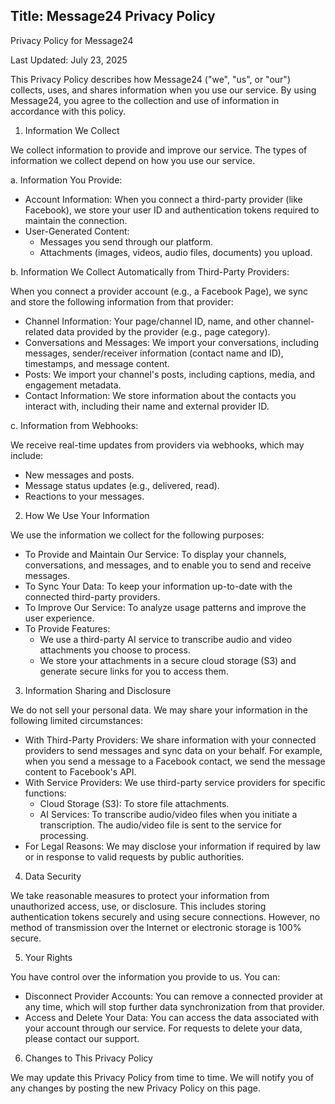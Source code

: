 Title: Message24 Privacy Policy
---
Privacy Policy for Message24

  Last Updated: July 23, 2025


  This Privacy Policy describes how Message24 ("we", "us", or "our") collects, uses, and shares information when you use our service. By using
  Message24, you agree to the collection and use of information in accordance with this policy.

  1. Information We Collect

  We collect information to provide and improve our service. The types of information we collect depend on how you use our service.


  a. Information You Provide:


   * Account Information: When you connect a third-party provider (like Facebook), we store your user ID and authentication tokens required to maintain
     the connection.
   * User-Generated Content:
       * Messages you send through our platform.
       * Attachments (images, videos, audio files, documents) you upload.

  b. Information We Collect Automatically from Third-Party Providers:

  When you connect a provider account (e.g., a Facebook Page), we sync and store the following information from that provider:


   * Channel Information: Your page/channel ID, name, and other channel-related data provided by the provider (e.g., page category).
   * Conversations and Messages: We import your conversations, including messages, sender/receiver information (contact name and ID), timestamps, and
     message content.
   * Posts: We import your channel's posts, including captions, media, and engagement metadata.
   * Contact Information: We store information about the contacts you interact with, including their name and external provider ID.

  c. Information from Webhooks:

  We receive real-time updates from providers via webhooks, which may include:


   * New messages and posts.
   * Message status updates (e.g., delivered, read).
   * Reactions to your messages.

  2. How We Use Your Information

  We use the information we collect for the following purposes:


   * To Provide and Maintain Our Service: To display your channels, conversations, and messages, and to enable you to send and receive messages.
   * To Sync Your Data: To keep your information up-to-date with the connected third-party providers.
   * To Improve Our Service: To analyze usage patterns and improve the user experience.
   * To Provide Features:
       * We use a third-party AI service to transcribe audio and video attachments you choose to process.
       * We store your attachments in a secure cloud storage (S3) and generate secure links for you to access them.

  3. Information Sharing and Disclosure


  We do not sell your personal data. We may share your information in the following limited circumstances:


   * With Third-Party Providers: We share information with your connected providers to send messages and sync data on your behalf. For example, when you
     send a message to a Facebook contact, we send the message content to Facebook's API.
   * With Service Providers: We use third-party service providers for specific functions:
       * Cloud Storage (S3): To store file attachments.
       * AI Services: To transcribe audio/video files when you initiate a transcription. The audio/video file is sent to the service for processing.
   * For Legal Reasons: We may disclose your information if required by law or in response to valid requests by public authorities.

  4. Data Security


  We take reasonable measures to protect your information from unauthorized access, use, or disclosure. This includes storing authentication tokens
  securely and using secure connections. However, no method of transmission over the Internet or electronic storage is 100% secure.

  5. Your Rights

  You have control over the information you provide to us. You can:


   * Disconnect Provider Accounts: You can remove a connected provider at any time, which will stop further data synchronization from that provider.
   * Access and Delete Your Data: You can access the data associated with your account through our service. For requests to delete your data, please
     contact our support.

  6. Changes to This Privacy Policy


  We may update this Privacy Policy from time to time. We will notify you of any changes by posting the new Privacy Policy on this page.
